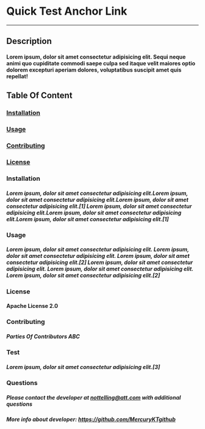 # Quick Test Anchor Link 
  
--- 
  
## Description
#### Lorem ipsum, dolor sit amet consectetur adipisicing elit. Sequi neque animi quo cupiditate commodi saepe culpa sed itaque velit maiores optio dolorem excepturi aperiam dolores, voluptatibus suscipit amet quis repellat! 
  
## Table Of Content
#### 
  

### [Installation](#installation)
### [Usage](#usage)
### [Contributing](#contributing)
### [License](#license)



### Installation
##### Lorem ipsum, dolor sit amet consectetur adipisicing elit.Lorem ipsum, dolor sit amet consectetur adipisicing elit.Lorem ipsum, dolor sit amet consectetur adipisicing elit.[1] Lorem ipsum, dolor sit amet consectetur adipisicing elit.Lorem ipsum, dolor sit amet consectetur adipisicing elit.Lorem ipsum, dolor sit amet consectetur adipisicing elit.[1]
  
### Usage
##### Lorem ipsum, dolor sit amet consectetur adipisicing elit. Lorem ipsum, dolor sit amet consectetur adipisicing elit. Lorem ipsum, dolor sit amet consectetur adipisicing elit.[2] Lorem ipsum, dolor sit amet consectetur adipisicing elit. Lorem ipsum, dolor sit amet consectetur adipisicing elit. Lorem ipsum, dolor sit amet consectetur adipisicing elit.[2]
  
### License
#### Apache License 2.0 
  
### Contributing
##### Parties Of Contributors ABC 
  
### Test
##### Lorem ipsum, dolor sit amet consectetur adipisicing elit.[3] 
  
### Questions
##### Please contact the developer at <nottelling@att.com> with additional questions 
                
##### More info about developer: https://github.com/MercuryKTgithub 

